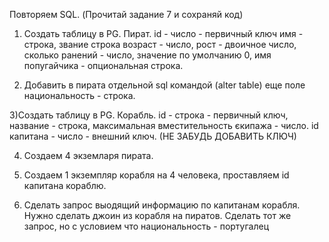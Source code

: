 Повторяем SQL. (Прочитай задание 7 и сохраняй код)

1) Создать таблицу в PG.
Пират.
 id - число - первичный ключ
 имя - строка,
 звание строка
 возраст - число,
 рост - двоичное число,
 сколько ранений - число, значение по умолчанию 0,
 имя попугайчика - опциональная строка.

2) Добавить в пирата отдельной sql командой (alter table) еще поле
 национальность - строка.

3)Создать таблицу в PG.
Корабль.
 id - строка - первичный ключ,
 название - строка,
 максимальная вместительность єкипажа - число.
 id капитана - число - внешний ключ. (НЕ ЗАБУДЬ ДОБАВИТЬ КЛЮЧ)

4) Создаем 4 экземларя пирата.
5) Создаем 1 экземпляр корабля на 4 человека, проставляем id капитана кораблю.

6) Сделать запрос выодящий информацию по капитанам корабля. Нужно сделать джоин из корабля на пиратов. Сделать тот же запрос, но с условием что национальность - португалец
